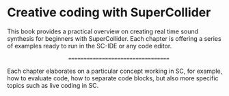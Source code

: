 # Creative coding with SuperCollider

This book provides a practical overview on creating real time sound synthesis for beginners with SuperCollider. Each chapter is offering a series of examples ready to run in the SC-IDE or any code editor.

                        =================================

Each chapter elaborates on a particular concept working in SC, for example, how to evaluate code, how to separate code blocks, but also more specific topics such as live coding in SC.
